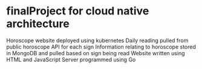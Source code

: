 # finalProject for cloud native architecture
Horoscope website deployed using kubernetes
Daily reading pulled from public horoscope API for each sign
Information relating to horoscope stored in MongoDB and pulled based on sign being read
Website written using HTML and JavaScript
Server programmed using Go
